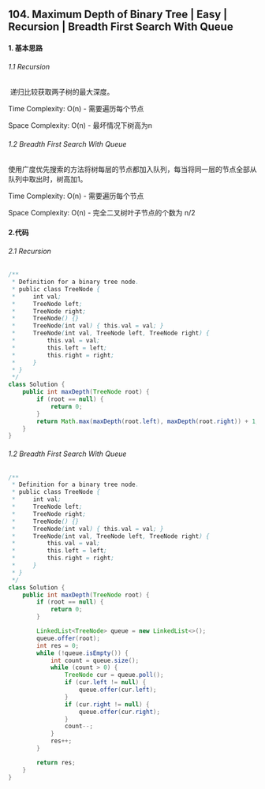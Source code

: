 ## 104. Maximum Depth of Binary Tree | Easy | Recursion | Breadth First Search With Queue

#### 1. 基本思路

###### 1.1 Recursion

​	递归比较获取两子树的最大深度。

Time Complexity: O(n) - 需要遍历每个节点

Space Complexity: O(n) - 最坏情况下树高为n

###### 1.2 Breadth First Search With Queue

​	使用广度优先搜索的方法将树每层的节点都加入队列，每当将同一层的节点全部从队列中取出时，树高加1。

Time Complexity: O(n) - 需要遍历每个节点

Space Complexity: O(n) - 完全二叉树叶子节点的个数为 n/2

#### 2.代码

###### 2.1 Recursion

```java
/**
 * Definition for a binary tree node.
 * public class TreeNode {
 *     int val;
 *     TreeNode left;
 *     TreeNode right;
 *     TreeNode() {}
 *     TreeNode(int val) { this.val = val; }
 *     TreeNode(int val, TreeNode left, TreeNode right) {
 *         this.val = val;
 *         this.left = left;
 *         this.right = right;
 *     }
 * }
 */
class Solution {
    public int maxDepth(TreeNode root) {
        if (root == null) {
            return 0;
        }
        return Math.max(maxDepth(root.left), maxDepth(root.right)) + 1;
    }
}
```

###### 1.2 Breadth First Search With Queue

```java
/**
 * Definition for a binary tree node.
 * public class TreeNode {
 *     int val;
 *     TreeNode left;
 *     TreeNode right;
 *     TreeNode() {}
 *     TreeNode(int val) { this.val = val; }
 *     TreeNode(int val, TreeNode left, TreeNode right) {
 *         this.val = val;
 *         this.left = left;
 *         this.right = right;
 *     }
 * }
 */
class Solution {
    public int maxDepth(TreeNode root) {
        if (root == null) {
            return 0;
        }

        LinkedList<TreeNode> queue = new LinkedList<>();
        queue.offer(root);
        int res = 0;
        while (!queue.isEmpty()) {
            int count = queue.size();
            while (count > 0) {
                TreeNode cur = queue.poll();
                if (cur.left != null) {
                    queue.offer(cur.left);
                }
                if (cur.right != null) {
                    queue.offer(cur.right);
                }
                count--;
            }
            res++;
        }

        return res;
    }
}
```

